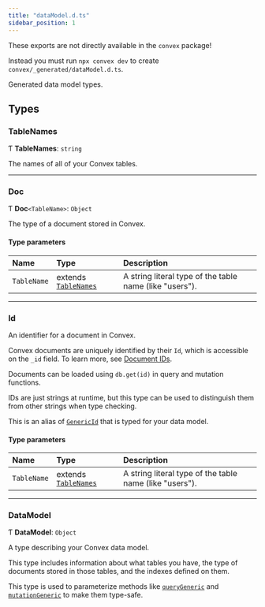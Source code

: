 ```yaml
---
title: "dataModel.d.ts"
sidebar_position: 1
---
```


<Admonition type="caution" title="This code is generated">

These exports are not directly available in the `convex` package!

Instead you must run `npx convex dev` to create
`convex/_generated/dataModel.d.ts`.

</Admonition>

Generated data model types.

## Types

### TableNames

Ƭ **TableNames**: `string`

The names of all of your Convex tables.

---

### Doc

Ƭ **Doc**`<TableName>`: `Object`

The type of a document stored in Convex.

#### Type parameters

| Name        | Type                                | Description                                             |
| :---------- | :---------------------------------- | :------------------------------------------------------ |
| `TableName` | extends [`TableNames`](#tablenames) | A string literal type of the table name (like "users"). |

---

### Id

An identifier for a document in Convex.

Convex documents are uniquely identified by their `Id`, which is accessible on
the `_id` field. To learn more, see [Document IDs](/database/document-ids.mdx).

Documents can be loaded using `db.get(id)` in query and mutation functions.

IDs are just strings at runtime, but this type can be used to distinguish them
from other strings when type checking.

This is an alias of [`GenericId`](/api/modules/values#genericid) that is typed
for your data model.

#### Type parameters

| Name        | Type                                | Description                                             |
| :---------- | :---------------------------------- | :------------------------------------------------------ |
| `TableName` | extends [`TableNames`](#tablenames) | A string literal type of the table name (like "users"). |

---

### DataModel

Ƭ **DataModel**: `Object`

A type describing your Convex data model.

This type includes information about what tables you have, the type of documents
stored in those tables, and the indexes defined on them.

This type is used to parameterize methods like
[`queryGeneric`](/api/modules/server#querygeneric) and
[`mutationGeneric`](/api/modules/server#mutationgeneric) to make them type-safe.
